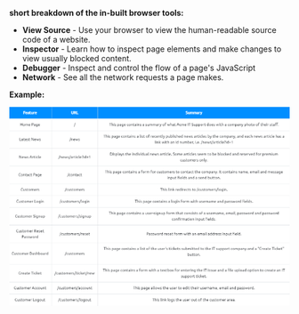 
**short breakdown of the in-built browser tools:**

- **View Source** - Use your browser to view the human-readable source code of a website.
- **Inspector** - Learn how to inspect page elements and make changes to view usually blocked content.
- **Debugger** - Inspect and control the flow of a page's JavaScript
- **Network** - See all the network requests a page makes.

**Example:**

![](../Attachments/Pasted%20image%2020231105005944.png)
